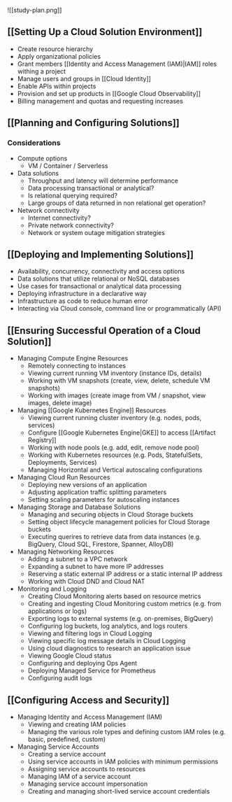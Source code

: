 
![[study-plan.png]]

## [[Setting Up a Cloud Solution Environment]]

- Create resource hierarchy
- Apply organizational policies
- Grant members [[Identity and Access Management (IAM)|IAM]] roles withing a project
- Manage users and groups in [[Cloud Identity]]
- Enable APIs within projects
- Provision and set up products in [[Google Cloud Observability]]
- Billing management and quotas and requesting increases

## [[Planning and Configuring Solutions]]

### Considerations
- Compute options
	- VM / Container / Serverless
- Data solutions
	- Throughput and latency will determine performance
	- Data processing transactional or analytical?
	- Is relational querying required?
	- Large groups of data returned in non relational get operation?
- Network connectivity
	- Internet connectivity?
	- Private network connectivity?
	- Network or system outage mitigation strategies

## [[Deploying and Implementing Solutions]]

- Availability, concurrency, connectivity and access options
- Data solutions that utilize relational or NoSQL databases
- Use cases for transactional or analytical data processing
- Deploying infrastructure in a declarative way
- Infrastructure as code to reduce human error
- Interacting via Cloud console, command line or programmatically (API)

## [[Ensuring Successful Operation of a Cloud Solution]]

- Managing Compute Engine Resources
	- Remotely connecting to instances
	- Viewing current running VM inventory (instance IDs, details)
	- Working with VM snapshots (create, view, delete, schedule VM snapshots)
	- Working with images (create image from VM / snapshot, view images, delete image)
- Managing [[Google Kubernetes Engine]] Resources
	- Viewing current running cluster inventory (e.g. nodes, pods, services)
	- Configure [[Google Kubernetes Engine|GKE]] to access [[Artifact Registry]]
	- Working with node pools (e.g. add, edit, remove node pool)
	- Working with Kubernetes resources (e.g. Pods, StatefulSets, Deployments, Services)
	- Managing Horizontal and Vertical autoscaling configurations
- Managing Cloud Run Resources
	- Deploying new versions of an application
	- Adjusting application traffic splitting parameters
	- Setting scaling parameters for autoscaling instances
- Managing Storage and Database Solutions
	- Managing and securing objects in Cloud Storage buckets
	- Setting object lifecycle management policies for Cloud Storage buckets
	- Executing querires to retrieve data from data instances (e.g. BigQuery, Cloud SQL, Firestore, Spanner, AlloyDB)
- Managing Networking Resources
	- Adding a subnet to a VPC network
	- Expanding a subnet to have more IP addresses
	- Reserving a static external IP address or a static internal IP address
	- Working with Cloud DND and Cloud NAT 
- Monitoring and Logging
	- Creating Cloud Monitoring alerts based on resource metrics
	- Creating and ingesting Cloud Monitoring custom metrics (e.g. from applications or logs)
	- Exporting logs to external systems (e.g. on-premises, BigQuery)
	- Configuring log buckets, log analytics, and logs routers
	- Viewing and filtering logs in Cloud Logging
	- Viewing specific log message details in Cloud Logging
	- Using cloud diagnostics to research an application issue
	- Viewing Google Cloud status
	- Configuring and deploying Ops Agent
	- Deploying Managed Service for Prometheus
	- Configuring audit logs


## [[Configuring Access and Security]]

- Managing Identity and Access Management (IAM)
	- Viewing and creating IAM policies
	- Managing the various role types and defining custom IAM roles (e.g. basic, predefined, custom)
- Managing Service Accounts
	- Creating a service account
	- Using service accounts in IAM policies with minimum permissions
	- Assigning service accounts to resources
	- Managing IAM of a service account
	- Managing service account impersonation
	- Creating and managing short-lived service account credentials

